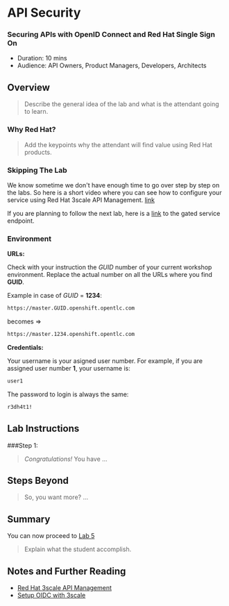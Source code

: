 # API Security

### Securing APIs with OpenID Connect and Red Hat Single Sign On

* Duration: 10 mins
* Audience: API Owners, Product Managers, Developers, Architects

## Overview

> Describe the general idea of the lab and what is the attendant going to learn.

### Why Red Hat?

> Add the keypoints why the attendant will find value using Red Hat products.

### Skipping The Lab

We know sometime we don't have enough time to go over step by step on the labs. So here is a short video where you can see how to configure your service using Red Hat 3scale API Management. [link](wip-link)

If you are planning to follow the next lab, here is a [link](wip-link) to the gated service endpoint.

### Environment

**URLs:**

Check with your instruction the *GUID* number of your current workshop environment. Replace the actual number on all the URLs where you find **GUID**. 

Example in case of *GUID* = **1234**: 

```bash
https://master.GUID.openshift.opentlc.com
```

becomes =>

```bash
https://master.1234.openshift.opentlc.com
```

**Credentials:**

Your username is your asigned user number. For example, if you are assigned user number **1**, your username is: 

```bash
user1
```

The password to login is always the same:

```bash
r3dh4t1!
```

## Lab Instructions

###Step 1: 

> *Congratulations!* You have ...

## Steps Beyond

> So, you want more? ...

## Summary

You can now proceed to [Lab 5](lab05.md)

> Explain what the student accomplish.

## Notes and Further Reading

* [Red Hat 3scale API Management](http://microcks.github.io/)
* [Setup OIDC with 3scale](https://developers.redhat.com/blog/2017/11/21/setup-3scale-openid-connect-oidc-integration-rh-sso/)


